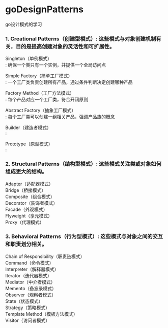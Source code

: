# goDesignPatterns
go设计模式的学习

### 1. Creational Patterns（创建型模式）: 这些模式与对象创建机制有关，目的是提高创建对象的灵活性和可扩展性。

Singleton（单例模式）</br>
: 确保一个类只有一个实例，并提供一个全局访问点

Simple Factory（简单工厂模式）</br>
: 一个工厂类负责创建所有产品，通过条件判断决定创建哪种产品

Factory Method（工厂方法模式）</br>
: 每个产品对应一个工厂类，符合开闭原则

Abstract Factory（抽象工厂模式）</br>
: 每个工厂类可以创建一组相关产品，强调产品族的概念

Builder（建造者模式）</br>
: 

Prototype（原型模式）</br>
: 

### 2. Structural Patterns（结构型模式）: 这些模式关注类或对象如何组成更大的结构。

Adapter（适配器模式）</br>
Bridge（桥接模式）</br>
Composite（组合模式）</br>
Decorator（装饰者模式）</br>
Facade（外观模式）</br>
Flyweight（享元模式）</br>
Proxy（代理模式）</br>

### 3. Behavioral Patterns（行为型模式）: 这些模式与对象之间的交互和职责划分相关。

Chain of Responsibility（职责链模式）</br>
Command（命令模式）</br>
Interpreter（解释器模式）</br>
Iterator（迭代器模式）</br>
Mediator（中介者模式）</br>
Memento（备忘录模式）</br>
Observer（观察者模式）</br>
State（状态模式）</br>
Strategy（策略模式）</br>
Template Method（模板方法模式）</br>
Visitor（访问者模式）</br>
